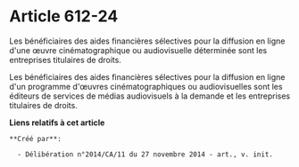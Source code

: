 # Article 612-24

Les bénéficiaires des aides financières sélectives pour la diffusion en ligne d'une œuvre cinématographique ou audiovisuelle
déterminée sont les entreprises titulaires de droits. 

Les bénéficiaires des aides financières sélectives pour la diffusion en ligne d'un programme d'œuvres cinématographiques ou
audiovisuelles sont les éditeurs de services de médias audiovisuels à la demande et les entreprises titulaires de droits.

**Liens relatifs à cet article**

	**Créé par**:

	  - Délibération n°2014/CA/11 du 27 novembre 2014 - art., v. init.
